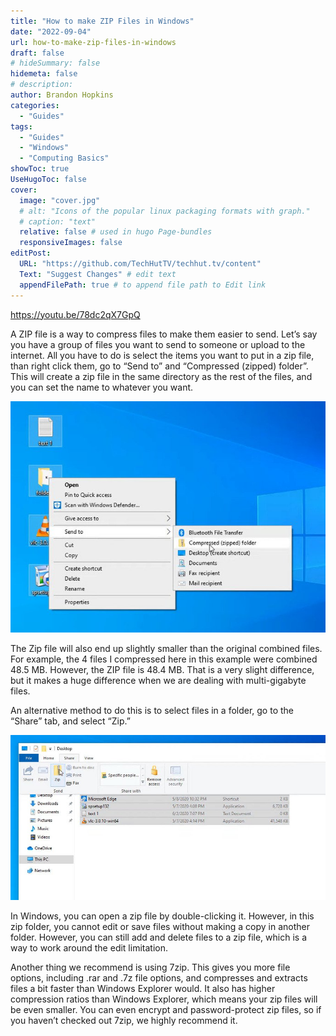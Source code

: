 ```yaml
---
title: "How to make ZIP Files in Windows"
date: "2022-09-04"
url: how-to-make-zip-files-in-windows
draft: false
# hideSummary: false
hidemeta: false
# description:
author: Brandon Hopkins
categories:
  - "Guides"
tags:
  - "Guides"
  - "Windows"
  - "Computing Basics"
showToc: true
UseHugoToc: false
cover:
  image: "cover.jpg"
  # alt: "Icons of the popular linux packaging formats with graph."
  # caption: "text"
  relative: false # used in hugo Page-bundles
  responsiveImages: false
editPost:
  URL: "https://github.com/TechHutTV/techhut.tv/content"
  Text: "Suggest Changes" # edit text
  appendFilePath: true # to append file path to Edit link
---
```


https://youtu.be/78dc2qX7GpQ

A ZIP file is a way to compress files to make them easier to send. Let’s say you have a group of files you want to send to someone or upload to the internet. All you have to do is select the items you want to put in a zip file, than right click them, go to “Send to” and “Compressed (zipped) folder”. This will create a zip file in the same directory as the rest of the files, and you can set the name to whatever you want.

![](images/send-to-zip-in-windows.jpg)

The Zip file will also end up slightly smaller than the original combined files. For example, the 4 files I compressed here in this example were combined 48.5 MB. However, the ZIP file is 48.4 MB. That is a very slight difference, but it makes a huge difference when we are dealing with multi-gigabyte files.

An alternative method to do this is to select files in a folder, go to the “Share” tab, and select “Zip.”

![](images/zip-file-2.jpg)

In Windows, you can open a zip file by double-clicking it. However, in this zip folder, you cannot edit or save files without making a copy in another folder. However, you can still add and delete files to a zip file, which is a way to work around the edit limitation.

Another thing we recommend is using 7zip. This gives you more file options, including .rar and .7z file options, and compresses and extracts files a bit faster than Windows Explorer would. It also has higher compression ratios than Windows Explorer, which means your zip files will be even smaller. You can even encrypt and password-protect zip files, so if you haven’t checked out 7zip, we highly recommend it.

